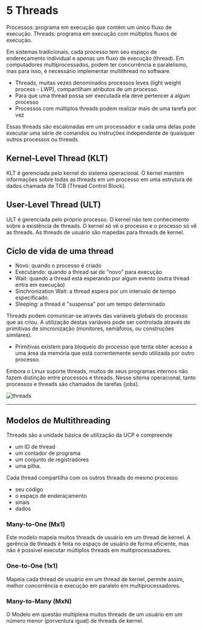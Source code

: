 # 5 Threads

Processos: programa em execução que contém um único fluxo de execução.
Threads: programa em execução com múltiplos fluxos de execução.

Em sistemas tradicionais, cada processo tem seu espaço de endereçamento individual e apenas um fluxo de execução (thread). Em computadores multiprocessados, podem ter concorrência e paralelismo, mas para isso, é necessário implementar multithread no software.

* Threads, muitas vezes denominados processos leves (light weight process - LWP), compartilham atributos de um processo.
* Para que uma thread possa ser executada ela deve pertencer a algum processo
* Processos com múltiplos threads podem realizar mais de uma tarefa por vez

Essas threads são escalonadas em um processador e cada uma delas pode executar uma série de comandos ou instruções independente de quaisquer outros processos ou threads

## Kernel-Level Thread (KLT)

KLT é gerenciada pelo kernel do sistema operacional. O kernel mantém informações sobre todas as threads em um processo em uma estrutura de dados chamada de TCB (Thread Control Block).

## User-Level Thread (ULT)

ULT é gerenciada pelo próprio processo. O kernel não tem conhecimento sobre a existência de threads. O kernel só vê o processo e o processo só vê as threads. As threads de usuário são mapedas para threads de kernel.

## Ciclo de vida de uma thread

- Novo: quando o processo é criado
- Executando: quando a thread sai de "novo" para execução
- Wait: quando a thread está esperando por algum evento (outra thread entra em execução)
- Sinchronization Wait: a thread espera por um intervalo de tempo especificado.
- Sleeping: a thread é "suspensa" por um tempo determinado

Threads podem comunicar-se através das variáveis globais do processo que as criou. A utilização destas variáveis pode ser controlada através de primitivas de sincronização (monitores, semáforos, ou construções similares).
- Primitivas existem para bloqueio do processo que tenta obter acesso a uma área da memória que está correntemente sendo utilizada por outro processo.


Embora o Linux suporte threads, muitos de seus programas internos não fazem distinção entre processos e threads. Nesse sitema operacional, tanto processos e threads são chamados de tarefas (jobs).

![threads](https://i.postimg.cc/52hjQTdt/Captura-de-tela-de-2023-05-08-15-23-03.png)

---

## Modelos de Multithreading

Threads são a unidade básica de utilização da UCP e compreende
- um ID de thread
- um contador de programa
- um conjunto de registradores
- uma pilha.

Cada thread compartilha com os outros threads do mesmo processo
- seu código
- o espaço de enderaçamento
- sinais
- dados

### Many-to-One (Mx1)

Este modelo mapeia muitos threads de usuário em um thread de kernel. A gerência de threads é feita no espaço de usuário de forma eficiente, mas não é possível executar múltiplos threads em multiprocessadores.

### One-to-One (1x1)

Mapeia cada thread de usuário em um thread de kernel, permite assim, melhor concorrência e execução em paralelo em multiprocessadores.

### Many-to-Many (MxN)

O Modelo em questão multiplexa muitos threads de um usuário em um número menor (porventura igual) de threads de kernel.
